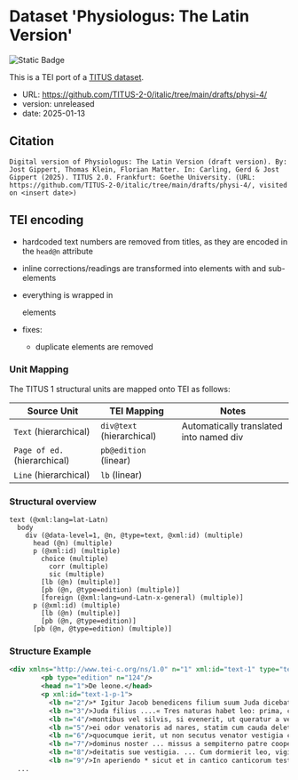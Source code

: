 # Dataset 'Physiologus: The Latin Version'

![Static Badge](https://img.shields.io/badge/TEI_validation-passing-green)

This is a TEI port of a [TITUS dataset](http://titus.uni-frankfurt.de/texte/etcs/ital/lat/physioll/physi.htm).

* URL: https://github.com/TITUS-2-0/italic/tree/main/drafts/physi-4/
* version: unreleased
* date: 2025-01-13

## Citation
```text
Digital version of Physiologus: The Latin Version (draft version). By: Jost Gippert, Thomas Klein, Florian Matter. In: Carling, Gerd & Jost Gippert (2025). TITUS 2.0. Frankfurt: Goethe University. (URL: https://github.com/TITUS-2-0/italic/tree/main/drafts/physi-4/, visited on <insert date>)
```

## TEI encoding
* hardcoded text numbers are removed from titles, as they are encoded in the `head@n` attribute
* inline corrections/readings are transformed into <choice> elements with <corr> and <sic> sub-elements
* everything is wrapped in <p> elements

* fixes:
    * duplicate <pb> elements are removed

### Unit Mapping
The TITUS 1 structural units are mapped onto TEI as follows:

| Source Unit | TEI Mapping | Notes |
|-------------|-------------|-------|
| `Text` (hierarchical) | `div@text` (hierarchical) | Automatically translated into named div |
| `Page of ed.` (hierarchical) | `pb@edition` (linear) |  |
| `Line` (hierarchical) | `lb` (linear) |  |

### Structural overview
```text
text (@xml:lang=lat-Latn)
  body
    div (@data-level=1, @n, @type=text, @xml:id) (multiple)
      head (@n) (multiple)
      p (@xml:id) (multiple)
        choice (multiple)
          corr (multiple)
          sic (multiple)
        [lb (@n) (multiple)]
        [pb (@n, @type=edition) (multiple)]
        [foreign (@xml:lang=und-Latn-x-general) (multiple)]
      p (@xml:id) (multiple)
        [lb (@n) (multiple)]
        [pb (@n, @type=edition)]
      [pb (@n, @type=edition) (multiple)]
```

### Structure Example

```xml
<div xmlns="http://www.tei-c.org/ns/1.0" n="1" xml:id="text-1" type="text" data-level="1">
        <pb type="edition" n="124"/>
        <head n="1">De leone.</head>
        <p xml:id="text-1-p-1">
          <lb n="2"/>* Igitur Jacob benedicens filium suum Juda dicebat »Catulus leonis
          <lb n="3"/>Juda filius ....« Tres naturas habet leo: prima, cum ambulat in
          <lb n="4"/>montibus vel silvis, si evenerit, ut queratur a venatoribus, et veniet
          <lb n="5"/>ei odor venatoris ad nares, statim cum cauda delet post se vestigia sua
          <lb n="6"/>quocumque ierit, ut non secutus venator vestigia capiat eum. Sic et
          <lb n="7"/>dominus noster ... missus a sempiterno patre cooperuit intelligibilia
          <lb n="8"/>deitatis sue vestigia. ... Cum dormierit leo, vigilant oculi ejus.
          <lb n="9"/>In aperiendo * sicut et in cantico canticorum testatur sponsus de se
  ...
```
